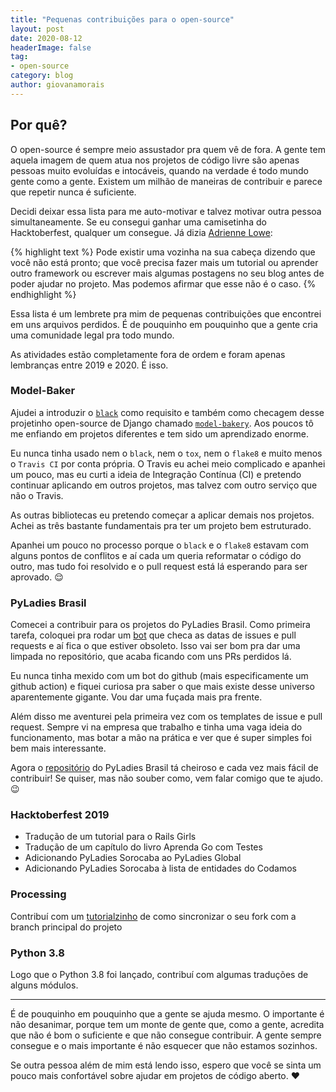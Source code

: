 ```yaml
---
title: "Pequenas contribuições para o open-source"
layout: post
date: 2020-08-12
headerImage: false
tag:
- open-source
category: blog
author: giovanamorais
---
```


## Por quê?
O open-source é sempre meio assustador pra quem vê de fora. A gente tem
aquela imagem de quem atua nos projetos de código livre são apenas pessoas muito
evoluídas e intocáveis, quando na verdade é todo mundo gente como a gente. 
Existem um milhão de maneiras de contribuir e parece que repetir nunca é suficiente. 

Decidi deixar essa lista para me auto-motivar e talvez motivar outra pessoa simultaneamente.
Se eu consegui ganhar uma camisetinha do Hacktoberfest, qualquer um consegue. Já dizia 
[Adrienne Lowe](https://github.com/adriennefriend/imposter-syndrome-disclaimer): 

{% highlight text %}
Pode existir uma vozinha na sua cabeça dizendo que você não está pronto; que você
precisa fazer mais um tutorial ou aprender outro framework ou escrever mais algumas
postagens no seu blog antes de poder ajudar no projeto. Mas podemos afirmar que esse 
não é o caso.
{% endhighlight %}

Essa lista é um lembrete pra mim de pequenas contribuições que encontrei em uns
arquivos perdidos. É de pouquinho em pouquinho
que a gente cria uma comunidade legal pra todo mundo.

As atividades estão completamente fora de ordem e foram apenas lembranças entre 2019 e 2020. É isso.

### Model-Baker
Ajudei a introduzir o [`black`](https://github.com/model-bakers/model_bakery/pull/42)
como requisito e também como checagem desse projetinho open-source de Django
chamado [`model-bakery`](https://github.com/model-bakers/model_bakery/pull/42).
Aos poucos tô me enfiando em projetos diferentes e tem sido um aprendizado
enorme.

Eu nunca tinha usado nem o `black`, nem o `tox`, nem o `flake8` e muito
menos o `Travis CI` por conta própria. O Travis eu achei meio complicado e
apanhei um pouco, mas eu curti a ideia de Integração Contínua (CI) e pretendo
continuar aplicando em outros projetos, mas talvez com outro serviço que não
o Travis.

As outras bibliotecas eu pretendo começar a aplicar demais nos projetos.
Achei as três bastante fundamentais pra ter um projeto bem estruturado.

Apanhei um pouco no processo porque o `black` e o `flake8` estavam com alguns
pontos de conflitos e aí cada um queria reformatar o código do outro, mas tudo
foi resolvido e o pull request está lá esperando para ser aprovado. :relieved:

### PyLadies Brasil
Comecei a contribuir para os projetos do PyLadies Brasil. Como primeira tarefa, 
coloquei pra rodar um [bot](https://probot.github.io/apps/stale/) que checa as datas de issues e
pull requests e aí fica o que estiver obsoleto. Isso vai ser bom pra dar uma
limpada no repositório, que acaba ficando com uns PRs perdidos lá.

Eu nunca tinha mexido com um bot do github (mais especificamente um github
action) e fiquei curiosa pra saber o que
mais existe desse universo aparentemente gigante. Vou dar uma fuçada mais pra
frente.

Além disso me aventurei pela primeira vez com os templates de issue e pull
request. Sempre vi na empresa que trabalho e tinha uma vaga ideia do
funcionamento, mas botar a mão na prática e ver que é super simples foi bem mais
interessante.

Agora o [repositório](https://github.com/pyladies-brazil/br-pyladies-pelican/) do
PyLadies Brasil tá cheiroso e cada vez mais fácil de contribuir! Se quiser, mas
não souber como, vem falar comigo que te ajudo. :wink:


### Hacktoberfest 2019
* Tradução de um tutorial para o Rails Girls
* Tradução de um capítulo do livro Aprenda Go com Testes
* Adicionando PyLadies Sorocaba ao PyLadies Global
* Adicionando PyLadies Sorocaba à lista de entidades do Codamos 


### Processing
Contribuí com um [tutorialzinho](https://github.com/villares/material-aulas/pull/38) 
de como sincronizar o seu fork com a branch principal do projeto


### Python 3.8
Logo que o Python 3.8 foi lançado, contribuí com algumas traduções de alguns módulos.

---

É de pouquinho em pouquinho que a gente se ajuda mesmo. O importante é não
desanimar, porque tem um monte de gente que, como a gente, acredita que não é
bom o suficiente e que não consegue contribuir. A gente sempre consegue e o mais importante é não esquecer que não estamos sozinhos.

Se outra pessoa além de mim está lendo isso, espero que você se sinta um pouco mais confortável sobre ajudar em projetos de código aberto. :heart:
